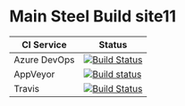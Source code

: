 # Main Steel Build site11

| CI Service   | Status |
|--------------|--------|
| Azure DevOps | [![Build Status](https://dev.azure.com/SteelBuild/SteelSite/_apis/build/status/steelbuild.main-site?branchName=master)](https://dev.azure.com/SteelBuild/SteelSite/_build/latest?definitionId=1&branchName=master) |
| AppVeyor     | [![Build status](https://ci.appveyor.com/api/projects/status/g7eqav8j2cwpxt6d/branch/master?svg=true)](https://ci.appveyor.com/project/kevbite/main-site/branch/master) |
| Travis       | [![Build Status](https://travis-ci.org/steelbuild/main-site.svg?branch=master)](https://travis-ci.org/steelbuild/main-site) |
